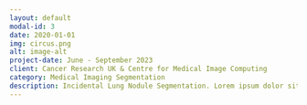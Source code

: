 ```yaml
---
layout: default
modal-id: 3
date: 2020-01-01
img: circus.png
alt: image-alt
project-date: June - September 2023
client: Cancer Research UK & Centre for Medical Image Computing
category: Medical Imaging Segmentation
description: Incidental Lung Nodule Segmentation. Lorem ipsum dolor sit amet, consectetur adipisicing elit. Mollitia neque assumenda ipsam nihil, molestias magnam, recusandae quos quis inventore quisquam velit asperiores, vitae? Reprehenderit soluta, eos quod consequuntur itaque. Nam.
---
```

